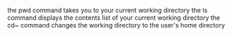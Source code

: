 the pwd command takes you to your current working directory
the ls command displays the contents list of your current working directory
the cd~ command changes the working directory to the user's home directory
